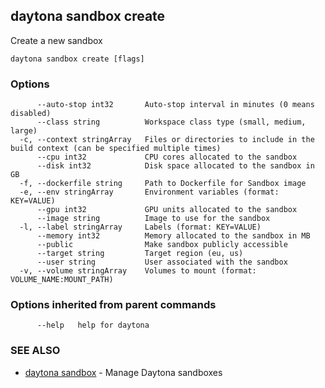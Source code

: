 ## daytona sandbox create

Create a new sandbox

```
daytona sandbox create [flags]
```

### Options

```
      --auto-stop int32       Auto-stop interval in minutes (0 means disabled)
      --class string          Workspace class type (small, medium, large)
  -c, --context stringArray   Files or directories to include in the build context (can be specified multiple times)
      --cpu int32             CPU cores allocated to the sandbox
      --disk int32            Disk space allocated to the sandbox in GB
  -f, --dockerfile string     Path to Dockerfile for Sandbox image
  -e, --env stringArray       Environment variables (format: KEY=VALUE)
      --gpu int32             GPU units allocated to the sandbox
      --image string          Image to use for the sandbox
  -l, --label stringArray     Labels (format: KEY=VALUE)
      --memory int32          Memory allocated to the sandbox in MB
      --public                Make sandbox publicly accessible
      --target string         Target region (eu, us)
      --user string           User associated with the sandbox
  -v, --volume stringArray    Volumes to mount (format: VOLUME_NAME:MOUNT_PATH)
```

### Options inherited from parent commands

```
      --help   help for daytona
```

### SEE ALSO

* [daytona sandbox](daytona_sandbox.md)  - Manage Daytona sandboxes
